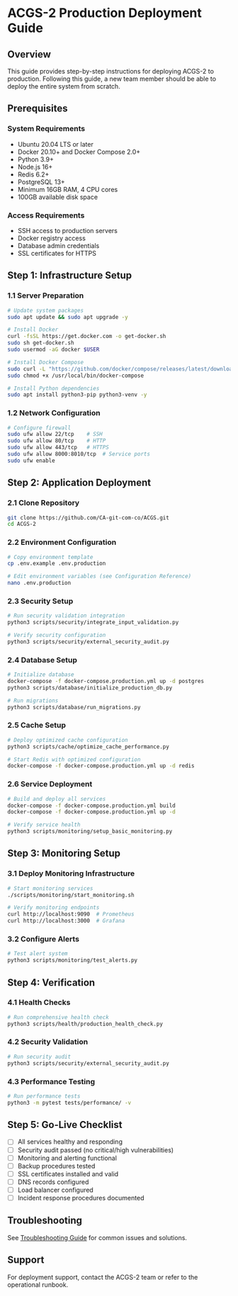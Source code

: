 # ACGS-2 Production Deployment Guide

## Overview

This guide provides step-by-step instructions for deploying ACGS-2 to production. Following this guide, a new team member should be able to deploy the entire system from scratch.

## Prerequisites

### System Requirements
- Ubuntu 20.04 LTS or later
- Docker 20.10+ and Docker Compose 2.0+
- Python 3.9+
- Node.js 16+
- Redis 6.2+
- PostgreSQL 13+
- Minimum 16GB RAM, 4 CPU cores
- 100GB available disk space

### Access Requirements
- SSH access to production servers
- Docker registry access
- Database admin credentials
- SSL certificates for HTTPS

## Step 1: Infrastructure Setup

### 1.1 Server Preparation
```bash
# Update system packages
sudo apt update && sudo apt upgrade -y

# Install Docker
curl -fsSL https://get.docker.com -o get-docker.sh
sudo sh get-docker.sh
sudo usermod -aG docker $USER

# Install Docker Compose
sudo curl -L "https://github.com/docker/compose/releases/latest/download/docker-compose-$(uname -s)-$(uname -m)" -o /usr/local/bin/docker-compose
sudo chmod +x /usr/local/bin/docker-compose

# Install Python dependencies
sudo apt install python3-pip python3-venv -y
```

### 1.2 Network Configuration
```bash
# Configure firewall
sudo ufw allow 22/tcp    # SSH
sudo ufw allow 80/tcp    # HTTP
sudo ufw allow 443/tcp   # HTTPS
sudo ufw allow 8000:8010/tcp  # Service ports
sudo ufw enable
```

## Step 2: Application Deployment

### 2.1 Clone Repository
```bash
git clone https://github.com/CA-git-com-co/ACGS.git
cd ACGS-2
```

### 2.2 Environment Configuration
```bash
# Copy environment template
cp .env.example .env.production

# Edit environment variables (see Configuration Reference)
nano .env.production
```

### 2.3 Security Setup
```bash
# Run security validation integration
python3 scripts/security/integrate_input_validation.py

# Verify security configuration
python3 scripts/security/external_security_audit.py
```

### 2.4 Database Setup
```bash
# Initialize database
docker-compose -f docker-compose.production.yml up -d postgres
python3 scripts/database/initialize_production_db.py

# Run migrations
python3 scripts/database/run_migrations.py
```

### 2.5 Cache Setup
```bash
# Deploy optimized cache configuration
python3 scripts/cache/optimize_cache_performance.py

# Start Redis with optimized configuration
docker-compose -f docker-compose.production.yml up -d redis
```

### 2.6 Service Deployment
```bash
# Build and deploy all services
docker-compose -f docker-compose.production.yml build
docker-compose -f docker-compose.production.yml up -d

# Verify service health
python3 scripts/monitoring/setup_basic_monitoring.py
```

## Step 3: Monitoring Setup

### 3.1 Deploy Monitoring Infrastructure
```bash
# Start monitoring services
./scripts/monitoring/start_monitoring.sh

# Verify monitoring endpoints
curl http://localhost:9090  # Prometheus
curl http://localhost:3000  # Grafana
```

### 3.2 Configure Alerts
```bash
# Test alert system
python3 scripts/monitoring/test_alerts.py
```

## Step 4: Verification

### 4.1 Health Checks
```bash
# Run comprehensive health check
python3 scripts/health/production_health_check.py
```

### 4.2 Security Validation
```bash
# Run security audit
python3 scripts/security/external_security_audit.py
```

### 4.3 Performance Testing
```bash
# Run performance tests
python3 -m pytest tests/performance/ -v
```

## Step 5: Go-Live Checklist

- [ ] All services healthy and responding
- [ ] Security audit passed (no critical/high vulnerabilities)
- [ ] Monitoring and alerting functional
- [ ] Backup procedures tested
- [ ] SSL certificates installed and valid
- [ ] DNS records configured
- [ ] Load balancer configured
- [ ] Incident response procedures documented

## Troubleshooting

See [Troubleshooting Guide](operations/troubleshooting_guide.md) for common issues and solutions.

## Support

For deployment support, contact the ACGS-2 team or refer to the operational runbook.
